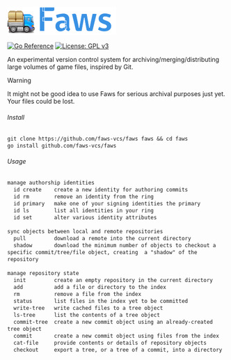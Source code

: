 ![Faws](./doc/img/logo.png)

[![Go Reference](https://pkg.go.dev/badge/github.com/faws-vcs/faws.svg)](https://pkg.go.dev/github.com/faws-vcs/faws)
[![License: GPL v3](https://img.shields.io/badge/License-GPLv3-blue.svg)](https://www.gnu.org/licenses/gpl-3.0)

An experimental version control system for archiving/merging/distributing large volumes of game files, inspired by Git.

> [!WARNING]
> It might not be good idea to use Faws for serious archival purposes just yet. Your files could be lost.


###### Install

```
git clone https://github.com/faws-vcs/faws faws && cd faws
go install github.com/faws-vcs/faws
```

###### Usage

```
manage authorship identities
  id create    create a new identity for authoring commits
  id rm        remove an identity from the ring
  id primary   make one of your signing identities the primary
  id ls        list all identities in your ring
  id set       alter various identity attributes

sync objects between local and remote repositories
  pull         download a remote into the current directory
  shadow       download the minimum number of objects to checkout a specific commit/tree/file object, creating  a "shadow" of the repository

manage repository state
  init         create an empty repository in the current directory
  add          add a file or directory to the index
  rm           remove a file from the index
  status       list files in the index yet to be committed
  write-tree   write cached files to a tree object
  ls-tree      list the contents of a tree object
  commit-tree  create a new commit object using an already-created tree object
  commit       create a new commit object using files from the index
  cat-file     provide contents or details of repository objects
  checkout     export a tree, or a tree of a commit, into a directory

```
